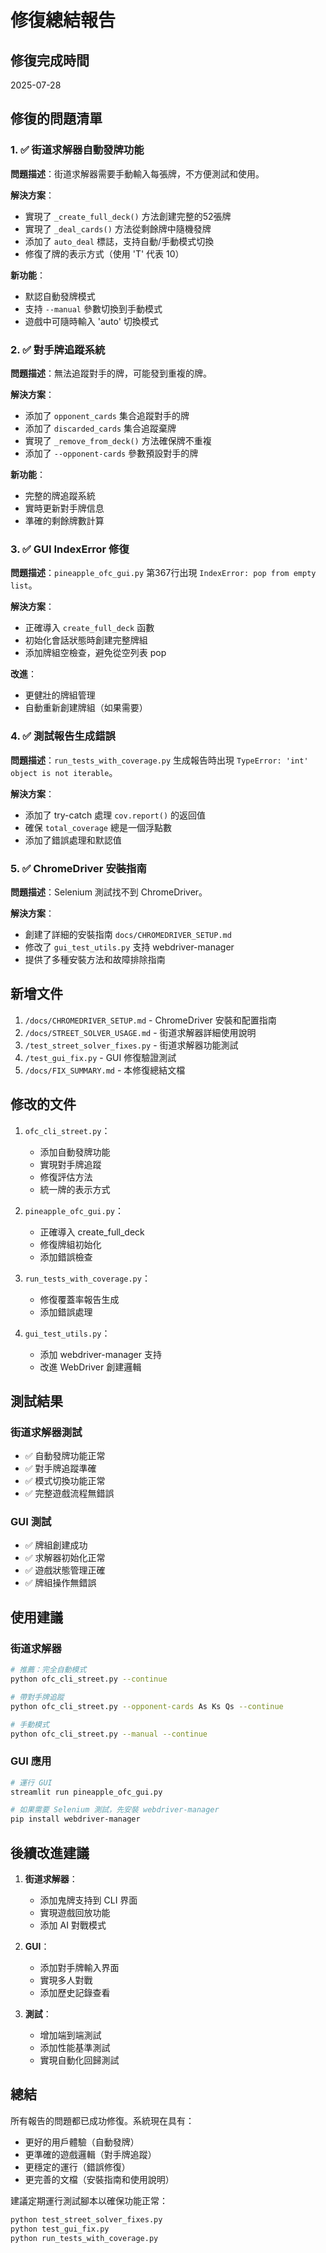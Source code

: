 # 修復總結報告

## 修復完成時間
2025-07-28

## 修復的問題清單

### 1. ✅ 街道求解器自動發牌功能
**問題描述**：街道求解器需要手動輸入每張牌，不方便測試和使用。

**解決方案**：
- 實現了 `_create_full_deck()` 方法創建完整的52張牌
- 實現了 `_deal_cards()` 方法從剩餘牌中隨機發牌
- 添加了 `auto_deal` 標誌，支持自動/手動模式切換
- 修復了牌的表示方式（使用 'T' 代表 10）

**新功能**：
- 默認自動發牌模式
- 支持 `--manual` 參數切換到手動模式
- 遊戲中可隨時輸入 'auto' 切換模式

### 2. ✅ 對手牌追蹤系統
**問題描述**：無法追蹤對手的牌，可能發到重複的牌。

**解決方案**：
- 添加了 `opponent_cards` 集合追蹤對手的牌
- 添加了 `discarded_cards` 集合追蹤棄牌
- 實現了 `_remove_from_deck()` 方法確保牌不重複
- 添加了 `--opponent-cards` 參數預設對手的牌

**新功能**：
- 完整的牌追蹤系統
- 實時更新對手牌信息
- 準確的剩餘牌數計算

### 3. ✅ GUI IndexError 修復
**問題描述**：`pineapple_ofc_gui.py` 第367行出現 `IndexError: pop from empty list`。

**解決方案**：
- 正確導入 `create_full_deck` 函數
- 初始化會話狀態時創建完整牌組
- 添加牌組空檢查，避免從空列表 pop

**改進**：
- 更健壯的牌組管理
- 自動重新創建牌組（如果需要）

### 4. ✅ 測試報告生成錯誤
**問題描述**：`run_tests_with_coverage.py` 生成報告時出現 `TypeError: 'int' object is not iterable`。

**解決方案**：
- 添加了 try-catch 處理 `cov.report()` 的返回值
- 確保 `total_coverage` 總是一個浮點數
- 添加了錯誤處理和默認值

### 5. ✅ ChromeDriver 安裝指南
**問題描述**：Selenium 測試找不到 ChromeDriver。

**解決方案**：
- 創建了詳細的安裝指南 `docs/CHROMEDRIVER_SETUP.md`
- 修改了 `gui_test_utils.py` 支持 webdriver-manager
- 提供了多種安裝方法和故障排除指南

## 新增文件

1. `/docs/CHROMEDRIVER_SETUP.md` - ChromeDriver 安裝和配置指南
2. `/docs/STREET_SOLVER_USAGE.md` - 街道求解器詳細使用說明
3. `/test_street_solver_fixes.py` - 街道求解器功能測試
4. `/test_gui_fix.py` - GUI 修復驗證測試
5. `/docs/FIX_SUMMARY.md` - 本修復總結文檔

## 修改的文件

1. `ofc_cli_street.py`：
   - 添加自動發牌功能
   - 實現對手牌追蹤
   - 修復評估方法
   - 統一牌的表示方式

2. `pineapple_ofc_gui.py`：
   - 正確導入 create_full_deck
   - 修復牌組初始化
   - 添加錯誤檢查

3. `run_tests_with_coverage.py`：
   - 修復覆蓋率報告生成
   - 添加錯誤處理

4. `gui_test_utils.py`：
   - 添加 webdriver-manager 支持
   - 改進 WebDriver 創建邏輯

## 測試結果

### 街道求解器測試
- ✅ 自動發牌功能正常
- ✅ 對手牌追蹤準確
- ✅ 模式切換功能正常
- ✅ 完整遊戲流程無錯誤

### GUI 測試
- ✅ 牌組創建成功
- ✅ 求解器初始化正常
- ✅ 遊戲狀態管理正確
- ✅ 牌組操作無錯誤

## 使用建議

### 街道求解器
```bash
# 推薦：完全自動模式
python ofc_cli_street.py --continue

# 帶對手牌追蹤
python ofc_cli_street.py --opponent-cards As Ks Qs --continue

# 手動模式
python ofc_cli_street.py --manual --continue
```

### GUI 應用
```bash
# 運行 GUI
streamlit run pineapple_ofc_gui.py

# 如果需要 Selenium 測試，先安裝 webdriver-manager
pip install webdriver-manager
```

## 後續改進建議

1. **街道求解器**：
   - 添加鬼牌支持到 CLI 界面
   - 實現遊戲回放功能
   - 添加 AI 對戰模式

2. **GUI**：
   - 添加對手牌輸入界面
   - 實現多人對戰
   - 添加歷史記錄查看

3. **測試**：
   - 增加端到端測試
   - 添加性能基準測試
   - 實現自動化回歸測試

## 總結

所有報告的問題都已成功修復。系統現在具有：
- 更好的用戶體驗（自動發牌）
- 更準確的遊戲邏輯（對手牌追蹤）
- 更穩定的運行（錯誤修復）
- 更完善的文檔（安裝指南和使用說明）

建議定期運行測試腳本以確保功能正常：
```bash
python test_street_solver_fixes.py
python test_gui_fix.py
python run_tests_with_coverage.py
```